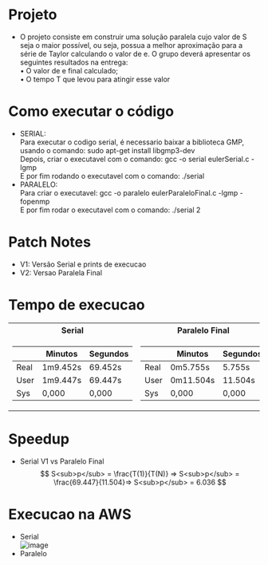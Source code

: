 # Projeto
- O projeto consiste em construir uma solução paralela cujo valor de S seja o maior possível, ou seja,
possua a melhor aproximação para a série de Taylor calculando o valor de e. O grupo deverá
apresentar os seguintes resultados na entrega: <br>
• O valor de e final calculado;<br>
• O tempo T que levou para atingir esse valor <br>

# Como executar o código
- SERIAL:<br>
Para executar o codigo serial, é necessario baixar a biblioteca GMP, usando o comando: sudo apt-get install libgmp3-dev<br>
Depois, criar o executavel com o comando: gcc -o serial eulerSerial.c -lgmp<br>
E por fim rodando o executavel com o comando: ./serial<br>
- PARALELO:<br>
Para criar o executavel: gcc -o paralelo eulerParaleloFinal.c -lgmp -fopenmp<br>
E por fim rodar o executavel com o comando: ./serial 2<br>
# Patch Notes
- V1: Versão Serial e prints de execucao
- V2: Versao Paralela Final
# Tempo de execucao
<table>
<tr><th>Serial </th><th>Paralelo Final</th></tr>
<tr><td>

|&nbsp;|Minutos|Segundos|
|--|--|--|
|Real|1m9.452s|69.452s|
|User|1m9.447s|69.447s|
|Sys|0,000|0,000|
  
</td><td>

|&nbsp;|Minutos|Segundos|
|--|--|--|
|Real|0m5.755s|5.755s|
|User|0m11.504s|11.504s|
|Sys|0,000|0,000|
  
</td></tr> </table>

# Speedup
- Serial V1 vs Paralelo Final
$$
S<sub>p</sub> = \frac{T(1)}{T(N)} => S<sub>p</sub> = \frac{69.447}{11.504}=> S<sub>p</sub> = 6.036
$$

# Execucao na AWS
- Serial <br>
![image](https://user-images.githubusercontent.com/83303272/236924653-10673381-236c-4dec-a30f-d841d6010f3b.png)
- Paralelo <br>



